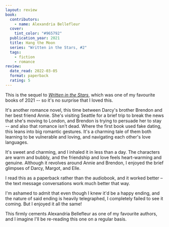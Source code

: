 ```yaml
---
layout: review
book:
  contributors:
    - name: Alexandria Bellefleur
  cover:
    tint_color: "#965792"
  publication_year: 2021
  title: Hang the Moon
  series: "Written in the Stars, #2"
  tags:
    - fiction
    - romance
review:
  date_read: 2022-03-05
  format: paperback
  rating: 5
---
```


This is the sequel to [*Written in the Stars*](/2021/written-in-the-stars/), which was one of my favourite books of 2021 -- so it's no surprise that I loved this.

It's another romance novel, this time between Darcy's brother Brendon and her best friend Annie.
She's visiting Seattle for a brief trip to break the news that she's moving to London, and Brendon is trying to persuade her to stay -- and also that romance isn't dead.
Where the first book used fake dating, this leans into big romantic gestures.
It's a charming tale of them both learning to be vulnerable and loving, and navigating each other's love languages.

It's sweet and charming, and I inhaled it in less than a day.
The characters are warm and bubbly, and the friendship and love feels heart-warming and genuine.
Although it revolves around Annie and Brendon, I enjoyed the brief glimpses of Darcy, Margot, and Elle.

I read this as a paperback rather than the audiobook, and it worked better – the text message conversations work much better that way.

I'm ashamed to admit that even though I knew it'd be a happy ending, and the nature of said ending is heavily telegraphed, I completely failed to see it coming.
But I enjoyed it all the same!

This firmly cements Alexandria Bellefleur as one of my favourite authors, and I imagine I'll be re-reading this one on a regular basis.

